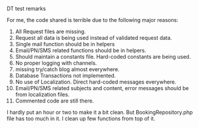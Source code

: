 DT test remarks

For me, the code shared is terrible due to the following major reasons:

1. All Request files are missing.
2. Request all data is being used instead of validated request data.
3. Single mail function should be in helpers
4. Email/PN/SMS related functions should be in helpers.
5. Should maintain a constants file. Hard-coded constants are being used.
6. No proper logging with channels.
7. missing try/catch blog almost everywhere.
8. Database Transactions not implemented.
9. No use of Localization. Direct hard-coded messages everywhere.
10. Email/PN/SMS related subjects and content, error messages should be from localization files.
11. Commented code are still there.

I hardly put an hour or two to make it a bit clean. But BookingRepository.php file has too much in it. I clean up few functions from top of it.